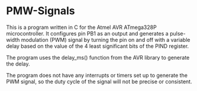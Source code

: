 # PMW-Signals
This is a program written in C for the Atmel AVR ATmega328P microcontroller. It configures pin PB1 as an output and generates a pulse-width modulation (PWM) signal by turning the pin on and off with a variable delay based on the value of the 4 least significant bits of the PIND register.

The program uses the delay_ms() function from the AVR library to generate the delay.

The program does not have any interrupts or timers set up to generate the PWM signal, so the duty cycle of the signal will not be precise or consistent.
